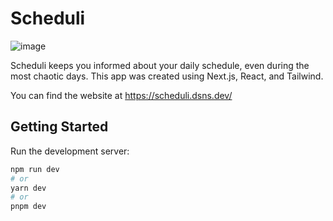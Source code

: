 # Scheduli
![image](https://github.com/dsnsgithub/scheduli/assets/48170013/cca3557b-3c30-46bb-b269-b026b8433249)

Scheduli keeps you informed about your daily schedule, even during the most chaotic days. This app was created using Next.js, React, and Tailwind.

You can find the website at https://scheduli.dsns.dev/

## Getting Started
Run the development server:

```bash
npm run dev
# or
yarn dev
# or
pnpm dev
```

